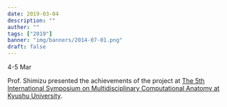 ```yaml
---
date: 2019-03-04
description: ""
auther: ""
tags: ["2019"]
banner: "img/banners/2014-07-01.png"
draft: false
---
```

4-5 Mar

Prof. Shimizu presented the achievements of the project at [The 5th International Symposium on Multidisciplinary Computational Anatomy at Kyushu University](http://wiki.tagen-compana.org/mediawiki/index.php/%E7%AC%AC5%E5%9B%9E%E5%A4%9A%E5%85%83%E8%A8%88%E7%AE%97%E8%A7%A3%E5%89%96%E5%AD%A6%E5%9B%BD%E9%9A%9B%E3%82%B7%E3%83%B3%E3%83%9D%E3%82%B8%E3%82%A6%E3%83%A0).

